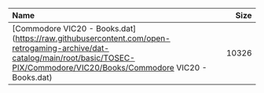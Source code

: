 |Name|Size|
|:---|---:|
|[Commodore VIC20 - Books.dat](https://raw.githubusercontent.com/open-retrogaming-archive/dat-catalog/main/root/basic/TOSEC-PIX/Commodore/VIC20/Books/Commodore VIC20 - Books.dat)|10326|
